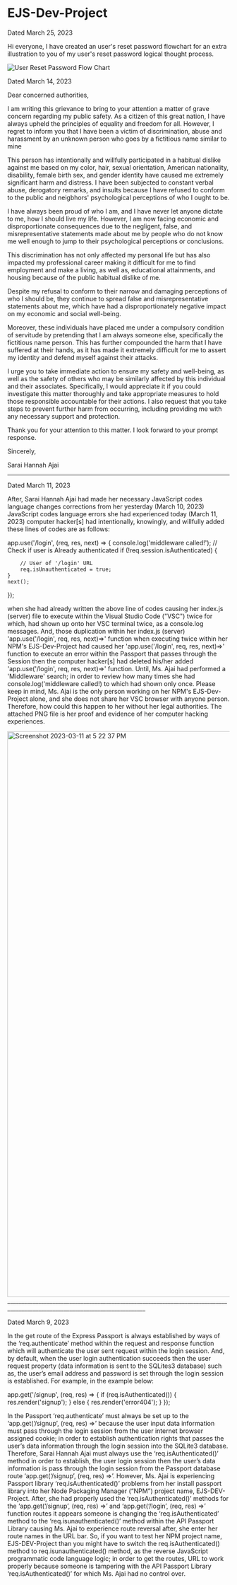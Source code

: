 # EJS-Dev-Project

Dated March 25, 2023

Hi everyone, I have created an user's reset password flowchart for an extra illustration to you of my user's reset password logical thought process.

![User Reset Password Flow Chart](https://user-images.githubusercontent.com/42658881/227750755-4f492adf-3d0a-4547-9232-7835a40e11fb.jpg)




Dated March 14, 2023

Dear concerned authorities,

I am writing this grievance to bring to your attention a matter of grave concern regarding my public safety. As a citizen of this great nation, I have always upheld the principles of equality and freedom for all. However, I regret to inform you that I have been a victim of discrimination, abuse and harassment by an unknown person who goes by a fictitious name similar to mine

This person has intentionally and willfully participated in a habitual dislike against me based on my color, hair, sexual orientation, American nationality, disability, female birth sex, and gender identity have caused me extremely significant harm and distress. I have been subjected to constant verbal abuse, derogatory remarks, and insults because I have refused to conform to the public and neigbhors' psychological perceptions of who I ought to be.

I have always been proud of who I am, and I have never let anyone dictate to me, how I should live my life. However, I am now facing economic and disproportionate consequences due to the negligent, false, and misrepresentative statements made about me by people who do not know me well enough to jump to their psychological perceptions or conclusions.

This discrimination has not only affected my personal life but has also impacted my professional career making it difficult for me to find employment and make a living, as well as, educational attainments, and housing because of the public habitual dislike of me.

Despite my refusal to conform to their narrow and damaging perceptions of who I should be, they continue to spread false and misrepresentative statements about me, which have had a disproportionately negative impact on my economic and social well-being.

Moreover, these individuals have placed me under a compulsory condition of servitude by pretending that I am always someone else, specifically the fictitious name person. This has further compounded the harm that I have suffered at their hands, as it has made it extremely difficult for me to assert my identity and defend myself against their attacks.

I urge you to take immediate action to ensure my safety and well-being, as well as the safety of others who may be similarly affected by this individual and their associates. Specifically, I would appreciate it if you could investigate this matter thoroughly and take appropriate measures to hold those responsible accountable for their actions. I also request that you take steps to prevent further harm from occurring, including providing me with any necessary support and protection.

Thank you for your attention to this matter. I look forward to your prompt response.

Sincerely,

Sarai Hannah Ajai

____________________________________________________________________________________________________________________________________

Dated March 11, 2023

After, Sarai Hannah Ajai had made her necessary JavaScript codes language changes corrections from her yesterday (March 10, 2023) JavaScript codes language errors she had experienced today (March 11, 2023) computer hacker[s] had intentionally, knowingly, and willfully added these lines of codes are as follows:

app.use('/login', (req, res, next) => {
    console.log('middleware called!');
    // Check if user is Already authenticated
    if (!req.session.isAuthenticated) {  
      
        // User of '/login' URL
        req.isUnauthenticated = true;
    }
    next();
}); 

when she had already written the above line of codes causing her index.js (server) file to execute within the Visual Studio Code ("VSC") twice  for which, had shown up onto her VSC terminal twice, as a console.log messages. And, those duplication within her index.js (server) 'app.use('/login', req, res, next)=>' function when executing twice within her NPM's  EJS-Dev-Project had caused her 'app.use('/login', req, res, next)=>' function to execute an error within the Passport that passes through the Session then the computer hacker[s] had deleted his/her added 'app.use('/login', req, res, next)=>' function. Until, Ms. Ajai had performed a 'Middleware' search; in order to review how many times she had console.log('middleware called!) to which had shown only once. Please keep in mind, Ms. Ajai is the only person working on her NPM's EJS-Dev-Project alone, and she does not share her VSC browser with anyone person. Therefore, how could this happen to her without her legal authorities. The attached PNG file is her proof and evidence of her computer hacking experiences.

<img width="1280" alt="Screenshot 2023-03-11 at 5 22 37 PM" src="https://user-images.githubusercontent.com/42658881/224518784-f588b0d3-2a46-4d7a-ba12-05942a635d4b.png">
_______________________________________________________________________________________________________________________________

Dated March 9, 2023

In the get route of the Express Passport is always established by ways of the ‘req.authenticate’ method within the request and response function which will authenticate the user sent request within the login session. And, by default, when the user login authentication succeeds then the user request property (data information is sent to the SQLites3 database) such as, the user’s email address and password is set through the login session is established. For example, in the example below:

app.get('/signup', (req, res) => {
    if (req.isAuthenticated()) {
        res.render('signup');
    } else {
        res.render('error404');
    }
});

In the Passport ‘req.authenticate’ must always be set up to the ‘app.get(‘/signup’, (req, res) =>’ because the user input data information must pass through the login session from the user internet browser assigned cookie; in order to establish authentication rights that passes the user’s data information through the login session into the SQLite3 database. Therefore, Sarai Hannah Ajai must always use the ‘req.isAuthenticated()’ method in order to establish, the user login session then the user’s data information is pass through the login session from the Passport database route ‘app.get(‘/signup’, (req, res) =>’. However, Ms. Ajai is experiencing Passport library ‘req.isAuthenticated()’ problems from her install passport library into her Node Packaging Manager (“NPM”) project name, EJS-DEV-Project. After, she had properly used the ‘req.isAuthenticated()’ methods for the ‘app.get(‘/signup’, (req, res) =>’ and ‘app.get(‘/login’, (req, res) =>’ function routes it appears someone is changing the ‘req.isAuthenticated’ method to the ‘req.isunauthenticated()’ method within the API Passport Library causing Ms. Ajai to experience route reversal after, she enter her route names in the URL bar. So, if you want to test her NPM project name, EJS-DEV-Project than you might have to switch the req.isAuthenticated() method to req.isunauthenticated() method, as the reverse JavaScript programmatic code language logic; in order to get the routes, URL to work properly because someone is tampering with the API Passport Library  ‘req.isAuthenticated()’ for which Ms. Ajai had no control over.


